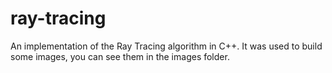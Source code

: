 # ray-tracing

An implementation of the Ray Tracing algorithm in C++. It was used to build some images, you can see them in the images folder.

